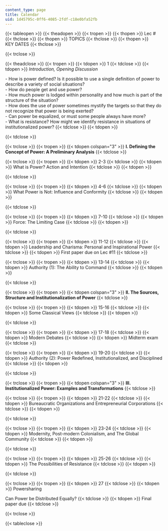 ```yaml
---
content_type: page
title: Calendar
uid: 1d45795c-0ff6-4085-2fdf-c18e0bfa52fb
---
```


{{< tableopen >}}
{{< theadopen >}}
{{< tropen >}}
{{< thopen >}}
Lec #
{{< thclose >}}
{{< thopen >}}
TOPICS
{{< thclose >}}
{{< thopen >}}
KEY DATES
{{< thclose >}}

{{< trclose >}}

{{< theadclose >}}
{{< tropen >}}
{{< tdopen >}}
1
{{< tdclose >}}
{{< tdopen >}}
_Introduction, Opening Discussion_  
  
\- How is power defined? Is it possible to use a single definition of power to describe a variety of social situations?  
\- How do people get and use power?  
\- How much power is lodged within personality and how much is part of the structure of the situation?  
\- How does the use of power sometimes mystify the targets so that they do not recognize that power is being exerted?  
\- Can power be equalized, or must some people always have more?  
\- What is resistance? How might we identify resistance in situations of institutionalized power?
{{< tdclose >}}
{{< tdopen >}}

{{< tdclose >}}

{{< trclose >}}
{{< tropen >}}
{{< tdopen colspan="3" >}}
**I. Defining the Concept of Power: A Preliminary Analysis**
{{< tdclose >}}

{{< trclose >}}
{{< tropen >}}
{{< tdopen >}}
2-3
{{< tdclose >}}
{{< tdopen >}}
What is Power? Action and Intention
{{< tdclose >}}
{{< tdopen >}}

{{< tdclose >}}

{{< trclose >}}
{{< tropen >}}
{{< tdopen >}}
4-6
{{< tdclose >}}
{{< tdopen >}}
What Power is Not: Influence and Conformity
{{< tdclose >}}
{{< tdopen >}}

{{< tdclose >}}

{{< trclose >}}
{{< tropen >}}
{{< tdopen >}}
7-10
{{< tdclose >}}
{{< tdopen >}}
Force: The Limiting Case
{{< tdclose >}}
{{< tdopen >}}

{{< tdclose >}}

{{< trclose >}}
{{< tropen >}}
{{< tdopen >}}
11-12
{{< tdclose >}}
{{< tdopen >}}
Leadership and Charisma: Personal and Inspirational Power
{{< tdclose >}}
{{< tdopen >}}
First paper due on Lec #11
{{< tdclose >}}

{{< trclose >}}
{{< tropen >}}
{{< tdopen >}}
13-14
{{< tdclose >}}
{{< tdopen >}}
Authority (1): The Ability to Command
{{< tdclose >}}
{{< tdopen >}}

{{< tdclose >}}

{{< trclose >}}
{{< tropen >}}
{{< tdopen colspan="3" >}}
**II. The Sources, Structure and Institutionalization of Power**
{{< tdclose >}}

{{< trclose >}}
{{< tropen >}}
{{< tdopen >}}
15-16
{{< tdclose >}}
{{< tdopen >}}
Some Classical Views
{{< tdclose >}}
{{< tdopen >}}

{{< tdclose >}}

{{< trclose >}}
{{< tropen >}}
{{< tdopen >}}
17-18
{{< tdclose >}}
{{< tdopen >}}
Modern Debates
{{< tdclose >}}
{{< tdopen >}}
Midterm exam
{{< tdclose >}}

{{< trclose >}}
{{< tropen >}}
{{< tdopen >}}
19-20
{{< tdclose >}}
{{< tdopen >}}
Authority (2): Power Redefined, Institutionalized, and Disciplined
{{< tdclose >}}
{{< tdopen >}}

{{< tdclose >}}

{{< trclose >}}
{{< tropen >}}
{{< tdopen colspan="3" >}}
**III. Institutionalized Power: Examples and Transformations**
{{< tdclose >}}

{{< trclose >}}
{{< tropen >}}
{{< tdopen >}}
21-22
{{< tdclose >}}
{{< tdopen >}}
Bureaucratic Organizations and Entrepreneurial Corporations
{{< tdclose >}}
{{< tdopen >}}

{{< tdclose >}}

{{< trclose >}}
{{< tropen >}}
{{< tdopen >}}
23-24
{{< tdclose >}}
{{< tdopen >}}
Modernity, Post-modern Colonialism, and The Global Community
{{< tdclose >}}
{{< tdopen >}}

{{< tdclose >}}

{{< trclose >}}
{{< tropen >}}
{{< tdopen >}}
25-26
{{< tdclose >}}
{{< tdopen >}}
The Possibilities of Resistance
{{< tdclose >}}
{{< tdopen >}}

{{< tdclose >}}

{{< trclose >}}
{{< tropen >}}
{{< tdopen >}}
27
{{< tdclose >}}
{{< tdopen >}}
Powersharing  
  
Can Power be Distributed Equally?
{{< tdclose >}}
{{< tdopen >}}
Final paper due
{{< tdclose >}}

{{< trclose >}}

{{< tableclose >}}